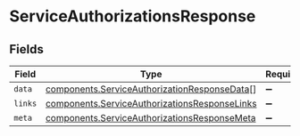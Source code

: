 # ServiceAuthorizationsResponse


## Fields

| Field                                                                                                                 | Type                                                                                                                  | Required                                                                                                              | Description                                                                                                           |
| --------------------------------------------------------------------------------------------------------------------- | --------------------------------------------------------------------------------------------------------------------- | --------------------------------------------------------------------------------------------------------------------- | --------------------------------------------------------------------------------------------------------------------- |
| `data`                                                                                                                | [components.ServiceAuthorizationResponseData](../../../sdk/models/components/serviceauthorizationresponsedata.md)[]   | :heavy_minus_sign:                                                                                                    | N/A                                                                                                                   |
| `links`                                                                                                               | [components.ServiceAuthorizationsResponseLinks](../../../sdk/models/components/serviceauthorizationsresponselinks.md) | :heavy_minus_sign:                                                                                                    | N/A                                                                                                                   |
| `meta`                                                                                                                | [components.ServiceAuthorizationsResponseMeta](../../../sdk/models/components/serviceauthorizationsresponsemeta.md)   | :heavy_minus_sign:                                                                                                    | N/A                                                                                                                   |